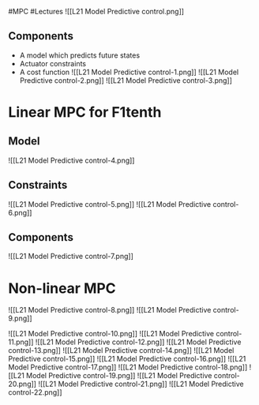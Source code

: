 #MPC #Lectures
![[L21 Model Predictive control.png]]
## Components
 - A model which predicts future states
 - Actuator constraints
 - A cost function
![[L21 Model Predictive control-1.png]]
![[L21 Model Predictive control-2.png]]
![[L21 Model Predictive control-3.png]]
# Linear MPC for F1tenth
## Model
![[L21 Model Predictive control-4.png]]
## Constraints
![[L21 Model Predictive control-5.png]]
![[L21 Model Predictive control-6.png]]
## Components
![[L21 Model Predictive control-7.png]]
# Non-linear MPC
![[L21 Model Predictive control-8.png]]
![[L21 Model Predictive control-9.png]]

![[L21 Model Predictive control-10.png]]
![[L21 Model Predictive control-11.png]]
![[L21 Model Predictive control-12.png]]
![[L21 Model Predictive control-13.png]]
![[L21 Model Predictive control-14.png]]
![[L21 Model Predictive control-15.png]]
![[L21 Model Predictive control-16.png]]
![[L21 Model Predictive control-17.png]]
![[L21 Model Predictive control-18.png]]
![[L21 Model Predictive control-19.png]]
![[L21 Model Predictive control-20.png]]
![[L21 Model Predictive control-21.png]]
![[L21 Model Predictive control-22.png]]